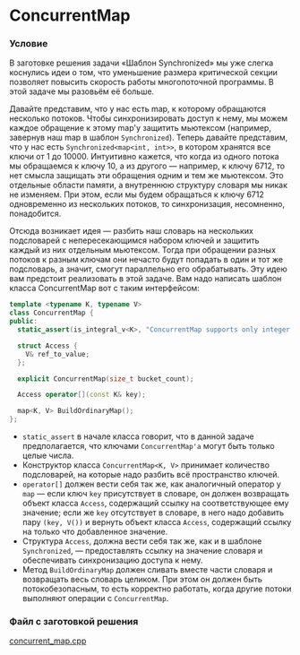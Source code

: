 # ConcurrentMap

### Условие

В заготовке решения задачи «Шаблон Synchronized» мы уже слегка коснулись идеи о том, что уменьшение размера критической секции позволяет повысить скорость работы многопоточной программы. В этой задаче мы разовьём её больше.

Давайте представим, что у нас есть map, к которому обращаются несколько потоков. Чтобы синхронизировать доступ к нему, мы можем каждое обращение к этому map'у защитить мьютексом (например, завернув наш map в шаблон `Synchronized`). Теперь давайте представим, что у нас есть `Synchronized<map<int, int>>`, в котором хранятся все ключи от 1 до 10000. Интуитивно кажется, что когда из одного потока мы обращаемся к ключу 10, а из другого — например, к ключу 6712, то нет смысла защищать эти обращения одним и тем же мьютексом. Это отдельные области памяти, а внутреннюю структуру словаря мы никак не изменяем. При этом, если мы будем обращаться к ключу 6712 одновременно из нескольких потоков, то синхронизация, несомненно, понадобится.

Отсюда возникает идея — разбить наш словарь на нескольких подсловарей с непересекающимся набором ключей и защитить каждый из них отдельным мьютексом. Тогда при обращении разных потоков к разным ключам они нечасто будут попадать в один и тот же подсловарь, а значит, смогут параллельно его обрабатывать. Эту идею вам предстоит реализовать в этой задаче. Вам надо написать шаблон класса ConcurrentMap вот с таким интерфейсом:

```c++
template <typename K, typename V>
class ConcurrentMap {
public:
  static_assert(is_integral_v<K>, "ConcurrentMap supports only integer keys");

  struct Access {
    V& ref_to_value;
  };

  explicit ConcurrentMap(size_t bucket_count);

  Access operator[](const K& key);

  map<K, V> BuildOrdinaryMap();
};
```
* `static_assert` в начале класса говорит, что в данной задаче предполагается, что ключами `ConcurrentMap'а` могут быть только целые числа.
* Конструктор класса `ConcurrentMap<K, V>` принимает количество подсловарей, на которые надо разбить всё пространство ключей.
* `operator[]` должен вести себя так же, как аналогичный оператор у `map` — если ключ `key` присутствует в словаре, он должен возвращать объект класса `Access`, содержащий ссылку на соответствующее ему значение; если же `key` отсутствует в словаре, в него надо добавить пару `(key, V())` и вернуть объект класса `Access`, содержащий ссылку на только что добавленное значение.
* Структура `Access`, должна вести себя так же, как и в шаблоне `Synchronized`, — предоставлять ссылку на значение словаря и обеспечивать синхронизацию доступа к нему.
* Метод `BuildOrdinaryMap` должен сливать вместе части словаря и возвращать весь словарь целиком. При этом он должен быть потокобезопасным, то есть корректно работать, когда другие потоки выполняют операции с `ConcurrentMap`.

### Файл с заготовкой решения

[concurrent_map.cpp](source/concurrent_map.cpp)
